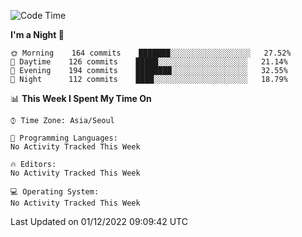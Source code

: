 <!--START_SECTION:waka-->
![Code Time](http://img.shields.io/badge/Code%20Time-1%2C493%20hrs%2059%20mins-blue)

**I'm a Night 🦉** 

```text
🌞 Morning    164 commits    ███████░░░░░░░░░░░░░░░░░░   27.52% 
🌆 Daytime    126 commits    █████░░░░░░░░░░░░░░░░░░░░   21.14% 
🌃 Evening    194 commits    ████████░░░░░░░░░░░░░░░░░   32.55% 
🌙 Night      112 commits    ████░░░░░░░░░░░░░░░░░░░░░   18.79%

```


📊 **This Week I Spent My Time On** 

```text
⌚︎ Time Zone: Asia/Seoul

💬 Programming Languages: 
No Activity Tracked This Week

🔥 Editors: 
No Activity Tracked This Week

💻 Operating System: 
No Activity Tracked This Week

```


 Last Updated on 01/12/2022 09:09:42 UTC
<!--END_SECTION:waka-->
